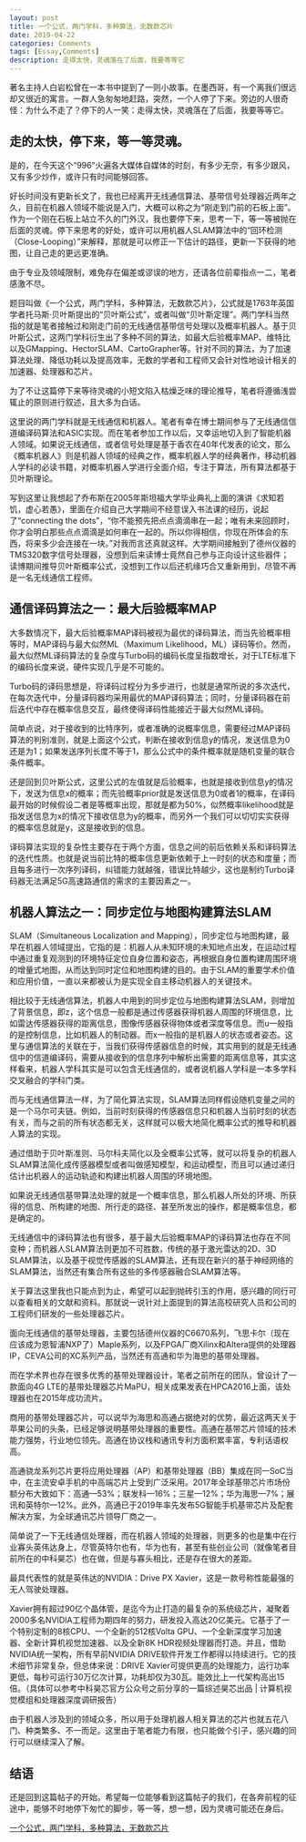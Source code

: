 ```yaml
---
layout: post
title: 一个公式，两门学科，多种算法，无数款芯片
date: 2019-04-22
categories: Comments
tags: [Essay,Comments]
description: 走得太快，灵魂落在了后面，我要等等它
---
```


著名主持人白岩松曾在一本书中提到了一则小故事。在墨西哥，有一个离我们很远却又很近的寓言。一群人急匆匆地赶路，突然，一个人停了下来。旁边的人很奇怪：为什么不走了？停下的人一笑：走得太快，灵魂落在了后面，我要等等它。

## 走的太快，停下来，等一等灵魂。
是的，在今天这个“996”火遍各大媒体自媒体的时刻，有多少无奈，有多少跟风，又有多少炒作，或许只有时间能够回答。

好长时间没有更新长文了，我也已经离开无线通信算法、基带信号处理器近两年之久，目前在机器人领域不能说是入门，大概可以称之为“刚走到门前的石板上面”。作为一个刚在石板上站立不久的门外汉，我也要停下来，思考一下，等一等被抛在后面的灵魂。停下来思考的好处，或许可以用机器人SLAM算法中的“回环检测（Close-Looping）”来解释，那就是可以修正一下估计的路径，更新一下获得的地图，让自己走的更远更准确。

由于专业及领域限制，难免存在偏差或谬误的地方，还请各位前辈指点一二，笔者感激不尽。

题目叫做《一个公式，两门学科，多种算法，无数款芯片》，公式就是1763年英国学者托马斯·贝叶斯提出的“贝叶斯公式”，或者叫做“贝叶斯定理”。两门学科当然指的就是笔者接触过和刚走门前的无线通信基带信号处理以及概率机器人。基于贝叶斯公式，这两门学科衍生出了多种不同的算法，如最大后验概率MAP、维特比以及GMapping、HectorSLAM、CartoGrapher等。针对不同的算法，为了加速算法处理、降低功耗以及提高效率，无数的学者和工程师又会针对性地设计相关的加速器、处理器和芯片。


为了不让这篇停下来等待灵魂的小短文陷入枯燥乏味的理论推导，笔者将遵循浅尝辄止的原则进行叙述，且大多为白话。

这里说的两门学科就是无线通信和机器人。笔者有幸在博士期间参与了无线通信信道编译码算法和ASIC实现。而在笔者参加工作以后，又幸运地切入到了智能机器人领域。如果说无线通信，或者信号处理是基于香农在40年代发表的论文，那么《概率机器人》则是机器人领域的经典之作，概率机器人学的经典著作，移动机器人学科的必读书籍，对概率机器人学进行全面介绍，专注于算法，所有算法都基于贝叶斯理论。


写到这里让我想起了乔布斯在2005年斯坦福大学毕业典礼上面的演讲《求知若饥，虚心若愚》，里面在介绍自己大学期间不经意误入书法课的经历，说起了“connecting the dots”，“你不能预先把点点滴滴串在一起；唯有未来回顾时，你才会明白那些点点滴滴是如何串在一起的。所以你得相信，你现在所体会的东西，将来多少会连接在一块。”对我而言还真就这样。大学期间接触到了德州仪器的TMS320数字信号处理器，没想到后来读博士竟然自己参与正向设计这些器件；读博期间推导贝叶斯概率公式，没想到工作以后还机缘巧合又重新用到，尽管不再是一名无线通信工程师。


## 通信译码算法之一：最大后验概率MAP

大多数情况下，最大后验概率MAP译码被视为最优的译码算法，而当先验概率相等时，MAP译码与最大似然ML（Maximum Likelihood，ML）译码等价。然而，最大似然ML译码算法的复杂度与Turbo码的编码长度呈指数增长，对于LTE标准下的编码长度来说，硬件实现几乎是不可能的。

Turbo码的译码思想是，将译码过程分为多步进行，也就是通常所说的多次迭代，在每次迭代中，分量译码器均采用最优的MAP译码算法；同时，分量译码器在前后迭代中存在概率信息交互，最终使得译码性能接近于最大似然ML译码。

简单点说，对于接收到的比特序列，或者准确的说概率信息，需要经过MAP译码算法的判别准则，就是上面这个公式，判断在接收到信息y的情况，发送信息为0还是为1；如果发送序列长度不等于1，那么公式中的条件概率就是随机变量的联合条件概率。

还是回到贝叶斯公式，这里公式的左值就是后验概率，也就是接收到信息y的情况下，发送为信息x的概率；而先验概率prior就是发送信息为0或者1的概率，在译码最开始的时候假设二者是等概率出现，那就是都为50%，似然概率likelihood就是指发送信息为x的情况下接收信息为y的概率，而另外一个我们可以切切实实获得的概率信息就是y，这是接收到的信息。

译码算法实现的复杂性主要存在于两个方面，信息之间的前后依赖关系和译码算法的迭代性质。也就是说当前比特的概率信息更新依赖于上一时刻的状态和度量；而且每多进行一次序列译码，纠错能力就越强，错误比特越少，这也是制约Turbo译码器无法满足5G高速路通信的需求的主要因素之一。

## 机器人算法之一：同步定位与地图构建算法SLAM

SLAM（Simultaneous Localization and Mapping），同步定位与地图构建，最早在机器人领域提出，它指的是：机器人从未知环境的未知地点出发，在运动过程中通过重复观测到的环境特征定位自身位置和姿态，再根据自身位置构建周围环境的增量式地图，从而达到同时定位和地图构建的目的。由于SLAM的重要学术价值和应用价值，一直以来都被认为是实现全自主移动机器人的关键技术。

相比较于无线通信算法，机器人中用到的同步定位与地图构建算法SLAM，则增加了背景信息，即z，这个信息一般都是通过传感器获得机器人周围的环境信息，比如雷达传感器获得的距离信息，图像传感器获得物体或者深度等信息。而u一般指的是控制信息，比如机器人的制动器。而x一般指的是机器人的状态或者姿态。这里与通信算法的关联在于，当我们获得传感器信息的时候，其实用到的就是无线通信中的信道编译码，需要从接收到的信息序列中解析出需要的距离信息等，其实这样看来，机器人学科其实是可以包含无线通信的，或者说机器人学科是一本多学科交叉融合的学科门类。

而与无线通信算法一样，为了简化算法实现，SLAM算法同样假设随机变量之间的是一个马尔可夫链。例如，当前时刻获得的传感器信息只和机器人当前时刻的状态有关，而与之前的所有状态都无关，这样就可以极大地简化概率公式的推导和机器人算法的实现。

通过借助于贝叶斯准则、马尔科夫简化以及全概率公式等，就可以将复杂的机器人SLAM算法简化成传感器模型或者叫做感知模型，和运动模型，而且可以通过递归估计出机器人的运动轨迹和构建出机器人周围的环境地图。

如果说无线通信基带算法处理的就是一个概率信息，那么机器人所处的环境、所获得的信息、所构建的地图、所行走的路径、甚至所发出的操作，都是概率信息，都是确定的。

无线通信中的译码算法也有很多，基于最大后验概率MAP的译码算法也存在不同变种；而机器人SLAM算法则更加不可胜数，传统的基于激光雷达的2D、3D SLAM算法，以及基于视觉传感器的SLAM算法，还有现在新兴的基于神经网络的SLAM算法，当然还有集合所有这些的多传感器融合SLAM算法等。

关于算法这里我也只能点到为止，希望可以起到抛砖引玉的作用，感兴趣的同行可以查看相关的文献和资料。那就说一说针对上面提到的算法高校研究人员和公司的工程师们研发的一些处理器芯片。

面向无线通信的基带处理器，主要包括德州仪器的C6670系列，飞思卡尔（现在应该成为恩智浦NXP了）Maple系列，以及FPGA厂商Xilinx和Altera提供的处理器IP，CEVA公司的XC系列产品，当然还有高通和华为海思的基带处理器。

而在学术界也存在很多优秀的基带处理器设计，笔者之前所在的团队，曾设计了一款面向4G LTE的基带处理器芯片MaPU，相关成果发表在HPCA2016上面，该处理器也在2015年成功流片。


商用的基带处理器芯片，可以说华为海思和高通占据绝对的优势，最近这两天关于苹果公司的头条，已经足够说明基带处理器的重要性。高通在基带芯片领域的技术能力强势，行业地位领先。高通在协议栈和通讯专利方面积累丰富，专利话语权高。

高通骁龙系列芯片更将应用处理器（AP）和基带处理器（BB）集成在同一SoC当中，在主流安卓手机的中高端芯片上受到广泛采用。2017年全球基带芯片市场份额分布大致如下：高通—53%；联发科—16%；三星—12%；华为海思—7%；展讯和英特尔—12%。此外，高通已于2019年率先发布5G智能手机基带芯片及配套解决方案，为全球通讯芯片领导厂商之一。

简单说了一下无线通信处理器，而在机器人领域的处理器，则更多的也是集中在行业寡头英伟达身上，尽管英特尔也有，华为也有，甚至有些创业公司（就像笔者目前所在的中科昊芯）也在做，但是与寡头相比，还是存在很大的差距。

最具代表性的就是英伟达的NVIDIA：Drive PX Xavier，这是一款号称性能最强的无人驾驶处理器。

Xavier拥有超过90亿个晶体管，是迄今为止打造的最复杂的系统级芯片，凝聚着2000多名NVIDIA工程师为期四年的努力，研发投入高达20亿美元。它基于了一个特别定制的8核CPU、一个全新的512核Volta GPU、一个全新深度学习加速器、全新计算机视觉加速器、以及全新8K HDR视频处理器而打造。并且，借助NVIDIA统一架构，所有早前NVIDIA DRIVE软件开发工作都得以持续进行。它的技术细节非常复杂，但总体来说：DRIVE Xavier可提供更高的处理能力，运行功率更低，每秒可运行30万亿次计算，功耗却仅为30瓦。能效比上一代架构高出15倍。（具体可以参考中科昊芯官方公众号之前分享的一篇综述昊芯出品 | 计算机视觉模组和处理器深度调研报告）

由于机器人涉及到的领域众多，所以用于处理机器人相关算法的芯片也就五花八门、种类繁多、不一而足。这里由于笔者能力有限，也只能做个引子，感兴趣的同行可以继续深入了解。

## 结语

还是回到这篇帖子的开始。希望每一位能够看到这篇帖子的我们，在各奔前程的征途中，能够不时地停下匆忙的脚步，等一等，想一想，因为灵魂可能还在身后。

[一个公式，两门学科，多种算法，无数款芯片](https://mp.weixin.qq.com/s/EouG3CGUVkmztJKEPlTSbw "微信公众号原创")